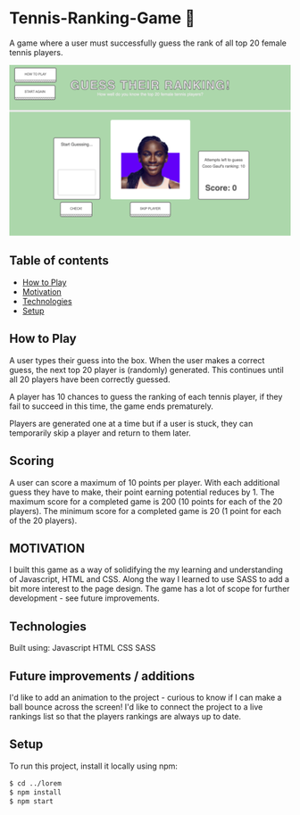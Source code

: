 # Tennis-Ranking-Game 🎾

A game where a user must successfully guess the rank of all top 20 female tennis players.

<p align="center">
<img src = "screenshots/main-page.png" width="600" text-align="center">
</p>

## Table of contents

- [How to Play](#how-to-play)
- [Motivation](#motivation)
- [Technologies](#technologies)
- [Setup](#setup)

## How to Play

A user types their guess into the box.
When the user makes a correct guess, the next top 20 player is (randomly) generated. This continues until all 20 players have been correctly guessed.

A player has 10 chances to guess the ranking of each tennis player, if they fail to succeed in this time, the game ends prematurely.

Players are generated one at a time but if a user is stuck, they can temporarily skip a player and return to them later.

## Scoring

A user can score a maximum of 10 points per player. With each additional guess they have to make, their point earning potential reduces by 1.
The maximum score for a completed game is 200 (10 points for each of the 20 players). The minimum score for a completed game is 20 (1 point for each of the 20 players).

## MOTIVATION

I built this game as a way of solidifying the my learning and understanding of Javascript, HTML and CSS. Along the way I learned to use SASS to add a bit more interest to the page design. The game has a lot of scope for further development - see future improvements.

## Technologies

Built using:
Javascript
HTML
CSS
SASS

## Future improvements / additions

I'd like to add an animation to the project - curious to know if I can make a ball bounce across the screen!
I'd like to connect the project to a live rankings list so that the players rankings are always up to date.

## Setup

To run this project, install it locally using npm:

```
$ cd ../lorem
$ npm install
$ npm start
```
